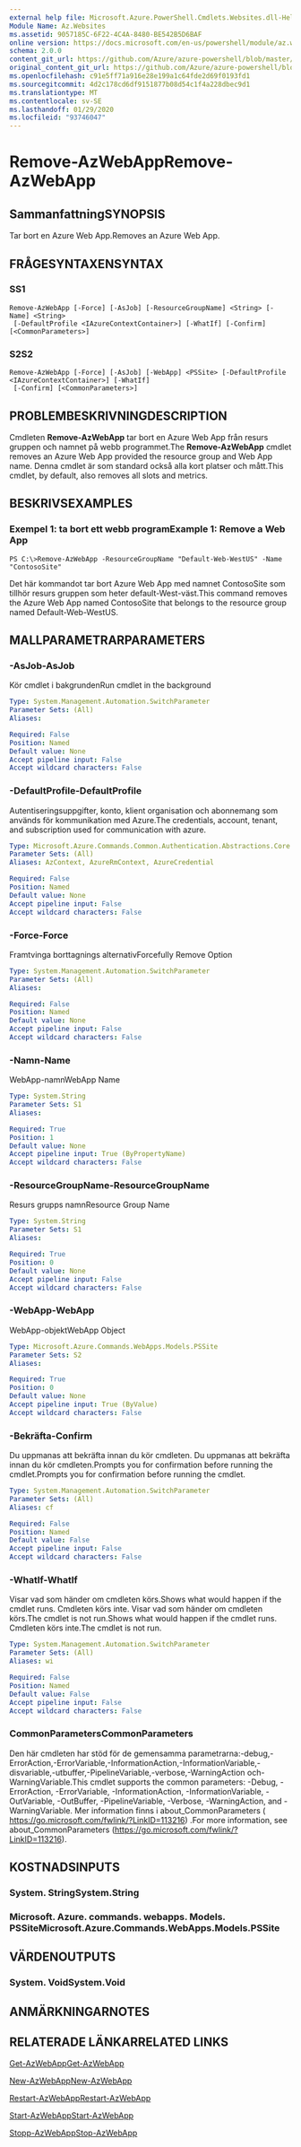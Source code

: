 ```yaml
---
external help file: Microsoft.Azure.PowerShell.Cmdlets.Websites.dll-Help.xml
Module Name: Az.Websites
ms.assetid: 9057185C-6F22-4C4A-8480-BE542B5D6BAF
online version: https://docs.microsoft.com/en-us/powershell/module/az.websites/remove-azwebapp
schema: 2.0.0
content_git_url: https://github.com/Azure/azure-powershell/blob/master/src/Websites/Websites/help/Remove-AzWebApp.md
original_content_git_url: https://github.com/Azure/azure-powershell/blob/master/src/Websites/Websites/help/Remove-AzWebApp.md
ms.openlocfilehash: c91e5ff71a916e28e199a1c64fde2d69f0193fd1
ms.sourcegitcommit: 4d2c178cd6df9151877b08d54c1f4a228dbec9d1
ms.translationtype: MT
ms.contentlocale: sv-SE
ms.lasthandoff: 01/29/2020
ms.locfileid: "93746047"
---
```

# <span data-ttu-id="1bad3-101">Remove-AzWebApp</span><span class="sxs-lookup"><span data-stu-id="1bad3-101">Remove-AzWebApp</span></span>

## <span data-ttu-id="1bad3-102">Sammanfattning</span><span class="sxs-lookup"><span data-stu-id="1bad3-102">SYNOPSIS</span></span>
<span data-ttu-id="1bad3-103">Tar bort en Azure Web App.</span><span class="sxs-lookup"><span data-stu-id="1bad3-103">Removes an Azure Web App.</span></span>

## <span data-ttu-id="1bad3-104">FRÅGESYNTAXEN</span><span class="sxs-lookup"><span data-stu-id="1bad3-104">SYNTAX</span></span>

### <span data-ttu-id="1bad3-105">S</span><span class="sxs-lookup"><span data-stu-id="1bad3-105">S1</span></span>
```
Remove-AzWebApp [-Force] [-AsJob] [-ResourceGroupName] <String> [-Name] <String>
 [-DefaultProfile <IAzureContextContainer>] [-WhatIf] [-Confirm] [<CommonParameters>]
```

### <span data-ttu-id="1bad3-106">S2</span><span class="sxs-lookup"><span data-stu-id="1bad3-106">S2</span></span>
```
Remove-AzWebApp [-Force] [-AsJob] [-WebApp] <PSSite> [-DefaultProfile <IAzureContextContainer>] [-WhatIf]
 [-Confirm] [<CommonParameters>]
```

## <span data-ttu-id="1bad3-107">PROBLEMBESKRIVNING</span><span class="sxs-lookup"><span data-stu-id="1bad3-107">DESCRIPTION</span></span>
<span data-ttu-id="1bad3-108">Cmdleten **Remove-AzWebApp** tar bort en Azure Web App från resurs gruppen och namnet på webb programmet.</span><span class="sxs-lookup"><span data-stu-id="1bad3-108">The **Remove-AzWebApp** cmdlet removes an Azure Web App provided the resource group and Web App name.</span></span>
<span data-ttu-id="1bad3-109">Denna cmdlet är som standard också alla kort platser och mått.</span><span class="sxs-lookup"><span data-stu-id="1bad3-109">This cmdlet, by default, also removes all slots and metrics.</span></span>

## <span data-ttu-id="1bad3-110">BESKRIVS</span><span class="sxs-lookup"><span data-stu-id="1bad3-110">EXAMPLES</span></span>

### <span data-ttu-id="1bad3-111">Exempel 1: ta bort ett webb program</span><span class="sxs-lookup"><span data-stu-id="1bad3-111">Example 1: Remove a Web App</span></span>
```
PS C:\>Remove-AzWebApp -ResourceGroupName "Default-Web-WestUS" -Name "ContosoSite"
```

<span data-ttu-id="1bad3-112">Det här kommandot tar bort Azure Web App med namnet ContosoSite som tillhör resurs gruppen som heter default-West-väst.</span><span class="sxs-lookup"><span data-stu-id="1bad3-112">This command removes the Azure Web App named ContosoSite that belongs to the resource group named Default-Web-WestUS.</span></span>

## <span data-ttu-id="1bad3-113">MALLPARAMETRAR</span><span class="sxs-lookup"><span data-stu-id="1bad3-113">PARAMETERS</span></span>

### <span data-ttu-id="1bad3-114">-AsJob</span><span class="sxs-lookup"><span data-stu-id="1bad3-114">-AsJob</span></span>
<span data-ttu-id="1bad3-115">Kör cmdlet i bakgrunden</span><span class="sxs-lookup"><span data-stu-id="1bad3-115">Run cmdlet in the background</span></span>

```yaml
Type: System.Management.Automation.SwitchParameter
Parameter Sets: (All)
Aliases:

Required: False
Position: Named
Default value: None
Accept pipeline input: False
Accept wildcard characters: False
```

### <span data-ttu-id="1bad3-116">-DefaultProfile</span><span class="sxs-lookup"><span data-stu-id="1bad3-116">-DefaultProfile</span></span>
<span data-ttu-id="1bad3-117">Autentiseringsuppgifter, konto, klient organisation och abonnemang som används för kommunikation med Azure.</span><span class="sxs-lookup"><span data-stu-id="1bad3-117">The credentials, account, tenant, and subscription used for communication with azure.</span></span>

```yaml
Type: Microsoft.Azure.Commands.Common.Authentication.Abstractions.Core.IAzureContextContainer
Parameter Sets: (All)
Aliases: AzContext, AzureRmContext, AzureCredential

Required: False
Position: Named
Default value: None
Accept pipeline input: False
Accept wildcard characters: False
```

### <span data-ttu-id="1bad3-118">-Force</span><span class="sxs-lookup"><span data-stu-id="1bad3-118">-Force</span></span>
<span data-ttu-id="1bad3-119">Framtvinga borttagnings alternativ</span><span class="sxs-lookup"><span data-stu-id="1bad3-119">Forcefully Remove Option</span></span>

```yaml
Type: System.Management.Automation.SwitchParameter
Parameter Sets: (All)
Aliases:

Required: False
Position: Named
Default value: None
Accept pipeline input: False
Accept wildcard characters: False
```

### <span data-ttu-id="1bad3-120">-Namn</span><span class="sxs-lookup"><span data-stu-id="1bad3-120">-Name</span></span>
<span data-ttu-id="1bad3-121">WebApp-namn</span><span class="sxs-lookup"><span data-stu-id="1bad3-121">WebApp Name</span></span>

```yaml
Type: System.String
Parameter Sets: S1
Aliases:

Required: True
Position: 1
Default value: None
Accept pipeline input: True (ByPropertyName)
Accept wildcard characters: False
```

### <span data-ttu-id="1bad3-122">-ResourceGroupName</span><span class="sxs-lookup"><span data-stu-id="1bad3-122">-ResourceGroupName</span></span>
<span data-ttu-id="1bad3-123">Resurs grupps namn</span><span class="sxs-lookup"><span data-stu-id="1bad3-123">Resource Group Name</span></span>

```yaml
Type: System.String
Parameter Sets: S1
Aliases:

Required: True
Position: 0
Default value: None
Accept pipeline input: False
Accept wildcard characters: False
```

### <span data-ttu-id="1bad3-124">-WebApp</span><span class="sxs-lookup"><span data-stu-id="1bad3-124">-WebApp</span></span>
<span data-ttu-id="1bad3-125">WebApp-objekt</span><span class="sxs-lookup"><span data-stu-id="1bad3-125">WebApp Object</span></span>

```yaml
Type: Microsoft.Azure.Commands.WebApps.Models.PSSite
Parameter Sets: S2
Aliases:

Required: True
Position: 0
Default value: None
Accept pipeline input: True (ByValue)
Accept wildcard characters: False
```

### <span data-ttu-id="1bad3-126">-Bekräfta</span><span class="sxs-lookup"><span data-stu-id="1bad3-126">-Confirm</span></span>
<span data-ttu-id="1bad3-127">Du uppmanas att bekräfta innan du kör cmdleten. Du uppmanas att bekräfta innan du kör cmdleten.</span><span class="sxs-lookup"><span data-stu-id="1bad3-127">Prompts you for confirmation before running the cmdlet.Prompts you for confirmation before running the cmdlet.</span></span>

```yaml
Type: System.Management.Automation.SwitchParameter
Parameter Sets: (All)
Aliases: cf

Required: False
Position: Named
Default value: False
Accept pipeline input: False
Accept wildcard characters: False
```

### <span data-ttu-id="1bad3-128">-WhatIf</span><span class="sxs-lookup"><span data-stu-id="1bad3-128">-WhatIf</span></span>
<span data-ttu-id="1bad3-129">Visar vad som händer om cmdleten körs.</span><span class="sxs-lookup"><span data-stu-id="1bad3-129">Shows what would happen if the cmdlet runs.</span></span>
<span data-ttu-id="1bad3-130">Cmdleten körs inte. Visar vad som händer om cmdleten körs.</span><span class="sxs-lookup"><span data-stu-id="1bad3-130">The cmdlet is not run.Shows what would happen if the cmdlet runs.</span></span>
<span data-ttu-id="1bad3-131">Cmdleten körs inte.</span><span class="sxs-lookup"><span data-stu-id="1bad3-131">The cmdlet is not run.</span></span>

```yaml
Type: System.Management.Automation.SwitchParameter
Parameter Sets: (All)
Aliases: wi

Required: False
Position: Named
Default value: False
Accept pipeline input: False
Accept wildcard characters: False
```

### <span data-ttu-id="1bad3-132">CommonParameters</span><span class="sxs-lookup"><span data-stu-id="1bad3-132">CommonParameters</span></span>
<span data-ttu-id="1bad3-133">Den här cmdleten har stöd för de gemensamma parametrarna:-debug,-ErrorAction,-ErrorVariable,-InformationAction,-InformationVariable,-disvariable,-utbuffer,-PipelineVariable,-verbose,-WarningAction och-WarningVariable.</span><span class="sxs-lookup"><span data-stu-id="1bad3-133">This cmdlet supports the common parameters: -Debug, -ErrorAction, -ErrorVariable, -InformationAction, -InformationVariable, -OutVariable, -OutBuffer, -PipelineVariable, -Verbose, -WarningAction, and -WarningVariable.</span></span> <span data-ttu-id="1bad3-134">Mer information finns i about_CommonParameters ( https://go.microsoft.com/fwlink/?LinkID=113216) .</span><span class="sxs-lookup"><span data-stu-id="1bad3-134">For more information, see about_CommonParameters (https://go.microsoft.com/fwlink/?LinkID=113216).</span></span>

## <span data-ttu-id="1bad3-135">KOSTNADS</span><span class="sxs-lookup"><span data-stu-id="1bad3-135">INPUTS</span></span>

### <span data-ttu-id="1bad3-136">System. String</span><span class="sxs-lookup"><span data-stu-id="1bad3-136">System.String</span></span>

### <span data-ttu-id="1bad3-137">Microsoft. Azure. commands. webapps. Models. PSSite</span><span class="sxs-lookup"><span data-stu-id="1bad3-137">Microsoft.Azure.Commands.WebApps.Models.PSSite</span></span>

## <span data-ttu-id="1bad3-138">VÄRDEN</span><span class="sxs-lookup"><span data-stu-id="1bad3-138">OUTPUTS</span></span>

### <span data-ttu-id="1bad3-139">System. Void</span><span class="sxs-lookup"><span data-stu-id="1bad3-139">System.Void</span></span>

## <span data-ttu-id="1bad3-140">ANMÄRKNINGAR</span><span class="sxs-lookup"><span data-stu-id="1bad3-140">NOTES</span></span>

## <span data-ttu-id="1bad3-141">RELATERADE LÄNKAR</span><span class="sxs-lookup"><span data-stu-id="1bad3-141">RELATED LINKS</span></span>

[<span data-ttu-id="1bad3-142">Get-AzWebApp</span><span class="sxs-lookup"><span data-stu-id="1bad3-142">Get-AzWebApp</span></span>](./Get-AzWebApp.md)

[<span data-ttu-id="1bad3-143">New-AzWebApp</span><span class="sxs-lookup"><span data-stu-id="1bad3-143">New-AzWebApp</span></span>](./New-AzWebApp.md)

[<span data-ttu-id="1bad3-144">Restart-AzWebApp</span><span class="sxs-lookup"><span data-stu-id="1bad3-144">Restart-AzWebApp</span></span>](./Restart-AzWebApp.md)

[<span data-ttu-id="1bad3-145">Start-AzWebApp</span><span class="sxs-lookup"><span data-stu-id="1bad3-145">Start-AzWebApp</span></span>](./Start-AzWebApp.md)

[<span data-ttu-id="1bad3-146">Stopp-AzWebApp</span><span class="sxs-lookup"><span data-stu-id="1bad3-146">Stop-AzWebApp</span></span>](./Stop-AzWebApp.md)


